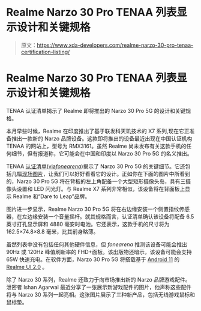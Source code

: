 # Realme Narzo 30 Pro TENAA 列表显示设计和关键规格

> 原文：<https://www.xda-developers.com/realme-narzo-30-pro-tenaa-certification-listing/>

# Realme Narzo 30 Pro TENAA 列表显示设计和关键规格

TENAA 认证清单揭示了 Realme 即将推出的 Narzo 30 Pro 5G 的设计和关键规格。

本月早些时候，Realme 在印度推出了基于联发科天玑技术的 X7 系列,现在它正准备推出一款新的 Narzo 品牌设备。这款即将推出的设备最近出现在中国认证机构 TENAA 的网站上，型号为 RMX3161。虽然 Realme 尚未发布有关这款手机的任何细节，但有报道称，它可能会在中国和印度以 Narzo 30 Pro 5G 的名义推出。

TENAA [认证清单](https://jwxkwap.miit.gov.cn/functionParametersOfMobilePhone?licenseNo=00-D545-218115)([via*fonearena*](https://www.fonearena.com/blog/333148/realme-narzo-30-pro-5g-specs-image-tenaa.html))揭示了 Narzo 30 Pro 5G 的关键细节。它还包括几幅[现场图片](https://jwxkjwgl.miit.gov.cn/internetService/morepicture?lic=00-D545-218115)，让我们可以好好看看它的设计。正如你在下面的图片中所看到的，Narzo 30 Pro 5G 将在背板的左上角配备一个大型矩形摄像头岛，具有三摄像头设置和 LED 闪光灯。与 Realme X7 系列非常相似，该设备将在背面板上显示 Realme 和“Dare to Leap”品牌。

图片进一步显示，Realme Narzo 30 Pro 5G 将在右边缘安装一个侧置指纹传感器，在左边缘安装一个音量摇杆。就其规格而言，认证清单确认该设备将配备 6.5 英寸打孔显示屏和 4880 毫安时电池。它还表示，这款手机的尺寸将为 162.5×74.8×8.8 毫米，比其前身略薄。

虽然列表中没有包括任何其他硬件信息，但 *fonearena* 推测该设备可能会推出 90Hz 或 120Hz 峰值刷新率的 FHD+面板。该出版物还暗示，该设备可能会支持 65W 快速充电。在软件方面，Narzo 30 Pro 5G 将搭载基于 [Android 11](https://www.xda-developers.com/tag/android-11/) 的 [Realme UI 2.0](https://www.xda-developers.com/realme-ui-2-0-android-11-features-announced/) 。

除了 Narzo 30 系列，Realme 还致力于向市场推出新的 Narzo 品牌游戏配件。泄密者 Ishan Agarwal 最近分享了一张展示新游戏配件的图片，他声称这些配件将与 Narzo 30 系列一起亮相。这张图片展示了三种新产品，包括无线游戏鼠标和鼠标垫。